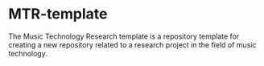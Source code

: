 # MTR-template

The Music Technology Research template is a repository template for creating a new repository related to a research project in the field of music technology.
